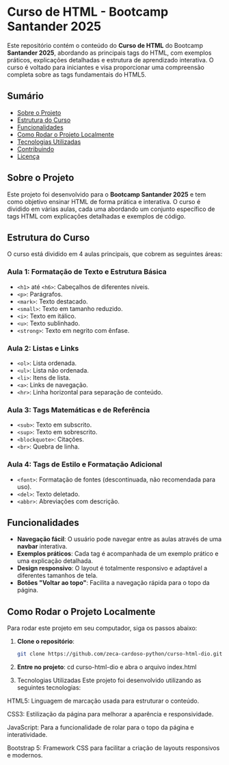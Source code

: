 # Curso de HTML - Bootcamp Santander 2025

Este repositório contém o conteúdo do **Curso de HTML** do Bootcamp **Santander 2025**, abordando as principais tags do HTML, com exemplos práticos, explicações detalhadas e estrutura de aprendizado interativa. O curso é voltado para iniciantes e visa proporcionar uma compreensão completa sobre as tags fundamentais do HTML5.

## Sumário

- [Sobre o Projeto](#sobre-o-projeto)
- [Estrutura do Curso](#estrutura-do-curso)
- [Funcionalidades](#funcionalidades)
- [Como Rodar o Projeto Localmente](#como-rodar-o-projeto-localmente)
- [Tecnologias Utilizadas](#tecnologias-utilizadas)
- [Contribuindo](#contribuindo)
- [Licença](#licença)

## Sobre o Projeto

Este projeto foi desenvolvido para o **Bootcamp Santander 2025** e tem como objetivo ensinar HTML de forma prática e interativa. O curso é dividido em várias aulas, cada uma abordando um conjunto específico de tags HTML com explicações detalhadas e exemplos de código.

## Estrutura do Curso

O curso está dividido em 4 aulas principais, que cobrem as seguintes áreas:

### Aula 1: Formatação de Texto e Estrutura Básica

- `<h1>` até `<h6>`: Cabeçalhos de diferentes níveis.
- `<p>`: Parágrafos.
- `<mark>`: Texto destacado.
- `<small>`: Texto em tamanho reduzido.
- `<i>`: Texto em itálico.
- `<u>`: Texto sublinhado.
- `<strong>`: Texto em negrito com ênfase.

### Aula 2: Listas e Links

- `<ol>`: Lista ordenada.
- `<ul>`: Lista não ordenada.
- `<li>`: Itens de lista.
- `<a>`: Links de navegação.
- `<hr>`: Linha horizontal para separação de conteúdo.

### Aula 3: Tags Matemáticas e de Referência

- `<sub>`: Texto em subscrito.
- `<sup>`: Texto em sobrescrito.
- `<blockquote>`: Citações.
- `<br>`: Quebra de linha.

### Aula 4: Tags de Estilo e Formatação Adicional

- `<font>`: Formatação de fontes (descontinuada, não recomendada para uso).
- `<del>`: Texto deletado.
- `<abbr>`: Abreviações com descrição.

## Funcionalidades

- **Navegação fácil**: O usuário pode navegar entre as aulas através de uma **navbar** interativa.
- **Exemplos práticos**: Cada tag é acompanhada de um exemplo prático e uma explicação detalhada.
- **Design responsivo**: O layout é totalmente responsivo e adaptável a diferentes tamanhos de tela.
- **Botões "Voltar ao topo"**: Facilita a navegação rápida para o topo da página.

## Como Rodar o Projeto Localmente

Para rodar este projeto em seu computador, siga os passos abaixo:

1. **Clone o repositório**:
   ```bash
   git clone https://github.com/zeca-cardoso-python/curso-html-dio.git

2. **Entre no projeto**:
   cd curso-html-dio e abra o arquivo index.html

3. Tecnologias Utilizadas
Este projeto foi desenvolvido utilizando as seguintes tecnologias:

HTML5: Linguagem de marcação usada para estruturar o conteúdo.

CSS3: Estilização da página para melhorar a aparência e responsividade.

JavaScript: Para a funcionalidade de rolar para o topo da página e interatividade.

Bootstrap 5: Framework CSS para facilitar a criação de layouts responsivos e modernos.

   
